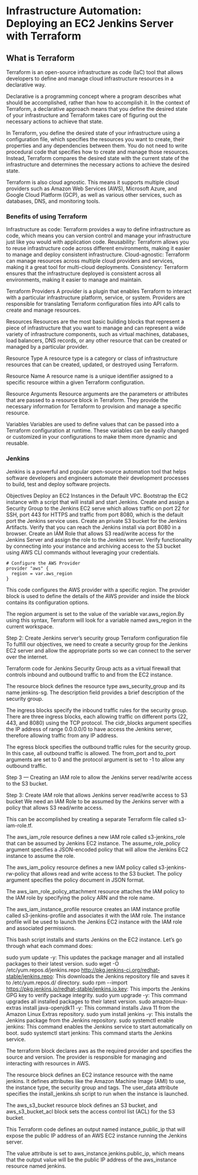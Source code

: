 # Infrastructure Automation: Deploying an EC2 Jenkins Server with Terraform

## What is Terraform

Terraform is an open-source infrastructure as code (IaC) tool that allows developers to define and manage cloud infrastructure resources in a declarative way.

Declarative is a programming concept where a program describes what should be accomplished, rather than how to accomplish it. In the context of Terraform, a declarative approach means that you define the desired state of your infrastructure and Terraform takes care of figuring out the necessary actions to achieve that state.

In Terraform, you define the desired state of your infrastructure using a configuration file, which specifies the resources you want to create, their properties and any dependencies between them. You do not need to write procedural code that specifies how to create and manage those resources. Instead, Terraform compares the desired state with the current state of the infrastructure and determines the necessary actions to achieve the desired state.

Terraform is also cloud agnostic. This means it supports multiple cloud providers such as Amazon Web Services (AWS), Microsoft Azure, and Google Cloud Platform (GCP), as well as various other services, such as databases, DNS, and monitoring tools.

### Benefits of using Terraform

Infrastructure as code: Terraform provides a way to define infrastructure as code, which means you can version control and manage your infrastructure just like you would with application code.
Reusability: Terraform allows you to reuse infrastructure code across different environments, making it easier to manage and deploy consistent infrastructure.
Cloud-agnostic: Terraform can manage resources across multiple cloud providers and services, making it a great tool for multi-cloud deployments.
Consistency: Terraform ensures that the infrastructure deployed is consistent across all environments, making it easier to manage and maintain.

Terraform Providers
A provider is a plugin that enables Terraform to interact with a particular infrastructure platform, service, or system. Providers are responsible for translating Terraform configuration files into API calls to create and manage resources.

Resources
Resources are the most basic building blocks that represent a piece of infrastructure that you want to manage and can represent a wide variety of infrastructure components, such as virtual machines, databases, load balancers, DNS records, or any other resource that can be created or managed by a particular provider.

Resource Type
A resource type is a category or class of infrastructure resources that can be created, updated, or destroyed using Terraform.

Resource Name
A resource name is a unique identifier assigned to a specific resource within a given Terraform configuration.

Resource Arguments
Resource arguments are the parameters or attributes that are passed to a resource block in Terraform. They provide the necessary information for Terraform to provision and manage a specific resource.

Variables
Variables are used to define values that can be passed into a Terraform configuration at runtime. These variables can be easily changed or customized in your configurations to make them more dynamic and reusable.

### Jenkins

Jenkins is a powerful and popular open-source automation tool that helps software developers and engineers automate their development processes to build, test and deploy software projects.

Objectives
Deploy an EC2 Instances in the Default VPC.
Bootstrap the EC2 instance with a script that will install and start Jenkins.
Create and assign a Security Group to the Jenkins EC2 serve which allows traffic on port 22 for SSH, port 443 for HTTPS and traffic from port 8080, which is the default port the Jenkins service uses.
Create an private S3 bucket for the Jenkins Artifacts.
Verify that you can reach the Jenkins install via port 8080 in a browser.
Create an IAM Role that allows S3 read/write access for the Jenkins Server and assign the role to the Jenkins server.
Verify functionality by connecting into your instance and archiving access to the S3 bucket using AWS CLI commands without leveraging your credentials.

```
# Configure the AWS Provider
provider "aws" {
  region = var.aws_region
}
```

This code configures the AWS provider with a specific region. The provider block is used to define the details of the AWS provider and inside the block contains its configuration options.

The region argument is set to the value of the variable var.aws_region.By using this syntax, Terraform will look for a variable named aws_region in the current workspace.

Step 2: Create Jenkins server’s security group Terraform configuration file
To fulfill our objectives, we need to create a security group for the Jenkins EC2 server and allow the appropriate ports so we can connect to the server over the internet.

Terraform code for Jenkins Security Group acts as a virtual firewall that controls inbound and outbound traffic to and from the EC2 instance.

The resource block defines the resource type aws_security_group and its name jenkins-sg. The description field provides a brief description of the security group.

The ingress blocks specify the inbound traffic rules for the security group. There are three ingress blocks, each allowing traffic on different ports (22, 443, and 8080) using the TCP protocol. The cidr_blocks argument specifies the IP address of range 0.0.0.0/0 to have access the Jenkins server, therefore allowing traffic from any IP address.

The egress block specifies the outbound traffic rules for the security group. In this case, all outbound traffic is allowed. The from_port and to_port arguments are set to 0 and the protocol argument is set to -1 to allow any outbound traffic.

Step 3 — Creating an IAM role to allow the Jenkins server read/write access to the S3 bucket.

Step 3: Create IAM role that allows Jenkins server read/write access to S3 bucket
We need an IAM Role to be assumed by the Jenkins server with a policy that allows S3 read/write access.

This can be accomplished by creating a separate Terraform file called s3-iam-role.tf.

The aws_iam_role resource defines a new IAM role called s3-jenkins_role that can be assumed by Jenkins EC2 instance. The assume_role_policy argument specifies a JSON-encoded policy that will allow the Jenkins EC2 instance to assume the role.

The aws_iam_policy resource defines a new IAM policy called s3-jenkins-rw-policy that allows read and write access to the S3 bucket. The policy argument specifies the policy document in JSON format.

The aws_iam_role_policy_attachment resource attaches the IAM policy to the IAM role by specifying the policy ARN and the role name.

The aws_iam_instance_profile resource creates an IAM instance profile called s3-jenkins-profile and associates it with the IAM role. The instance profile will be used to launch the Jenkins EC2 instance with the IAM role and associated permissions.

This bash script installs and starts Jenkins on the EC2 instance. Let’s go through what each command does:

sudo yum update -y: This updates the package manager and all installed packages to their latest version.
sudo wget -O /etc/yum.repos.d/jenkins.repo http://pkg.jenkins-ci.org/redhat-stable/jenkins.repo: This downloads the Jenkins repository file and saves it to /etc/yum.repos.d/ directory.
sudo rpm --import https://pkg.jenkins.io/redhat-stable/jenkins.io.key: This imports the Jenkins GPG key to verify package integrity.
sudo yum upgrade -y: This command upgrades all installed packages to their latest version.
sudo amazon-linux-extras install java-openjdk11 -y: This command installs Java 11 from the Amazon Linux Extras repository.
sudo yum install jenkins -y: This installs the Jenkins package from the Jenkins repository.
sudo systemctl enable jenkins: This command enables the Jenkins service to start automatically on boot.
sudo systemctl start jenkins: This command starts the Jenkins service.

The terraform block declares aws as the required provider and specifies the source and version. The provider is responsible for managing and interacting with resources in AWS.

The resource block defines an EC2 instance resource with the name jenkins. It defines attributes like the Amazon Machine Image (AMI) to use, the instance type, the security group and tags. The user_data attribute specifies the install_jenkins.sh script to run when the instance is launched.

The aws_s3_bucket resource block defines an S3 bucket, and aws_s3_bucket_acl block sets the access control list (ACL) for the S3 bucket.

This Terraform code defines an output named instance_public_ip that will expose the public IP address of an AWS EC2 instance running the Jenkins server.

The value attribute is set to aws_instance.jenkins.public_ip, which means that the output value will be the public IP address of the aws_instance resource named jenkins.


